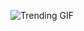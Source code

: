 ![Trending GIF](https://media2.giphy.com/media/v1.Y2lkPThiYjIxNzcybTgxZ3piZWh0OHZsbXFsaGFlc2l1OTU2ZGxtMjlrdno4bzdiem9qbyZlcD12MV9naWZzX3NlYXJjaCZjdD1n/GfLyPobJEnWDBJOhye/giphy.gif)

